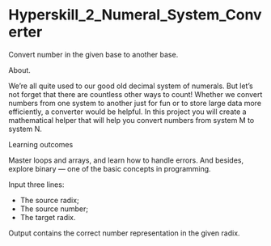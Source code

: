 # Hyperskill_2_Numeral_System_Converter

Convert number in the given base to another base.

About.

We’re all quite used to our good old decimal system of numerals. But let’s not forget that there are countless other ways to count! Whether we convert numbers from one system to another just for fun or to store large data more efficiently, a converter would be helpful. In this project you will create a mathematical helper that will help you convert numbers from system M to system N.

Learning outcomes

Master loops and arrays, and learn how to handle errors. And besides, explore binary — one of the basic concepts in programming.

Input three lines:
- The source radix;
- The source number;
- The target radix.

Output contains the correct number representation in the given radix.
